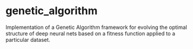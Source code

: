 # genetic_algorithm
Implementation of a Genetic Algorithm framework for evolving the optimal structure of deep neural nets based on a fitness function applied to a particular dataset.
